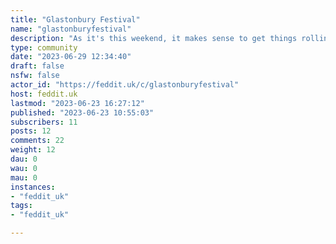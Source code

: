 ```yaml
---
title: "Glastonbury Festival" 
name: "glastonburyfestival"
description: "As it's this weekend, it makes sense to get things rolling.Volunteers for moderators welcome."
type: community
date: "2023-06-29 12:34:40"
draft: false
nsfw: false
actor_id: "https://feddit.uk/c/glastonburyfestival"
host: feddit.uk
lastmod: "2023-06-23 16:27:12"
published: "2023-06-23 10:55:03"
subscribers: 11
posts: 12
comments: 22
weight: 12
dau: 0
wau: 0
mau: 0
instances:
- "feddit_uk"
tags: 
- "feddit_uk"

---
```

